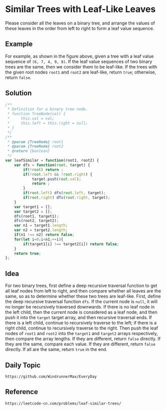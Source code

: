 # Similar Trees with Leaf-Like Leaves

Please consider all the leaves on a binary tree, and arrange the values of these leaves in the order from left to right to form a leaf value sequence.

## Example
For example, as shown in the figure above, given a tree with a leaf value sequence of `(6, 7, 4, 9, 8)`.
If the leaf value sequences of two binary trees are the same, then we consider them to be leaf-like.
If the trees with the given root nodes `root1` and `root2` are leaf-like, return `true`; otherwise, return `false`.

## Solution

```javascript
/**
 * Definition for a binary tree node.
 * function TreeNode(val) {
 *     this.val = val;
 *     this.left = this.right = null;
 * }
 */
/**
 * @param {TreeNode} root1
 * @param {TreeNode} root2
 * @return {boolean}
 */
var leafSimilar = function(root1, root2) {
    var dfs = function(root, target) {
        if(!root) return ;
        if(!root.left && !root.right) {
            target.push(root.val);
            return ;
        }
        if(root.left) dfs(root.left, target);
        if(root.right) dfs(root.right, target);
    }
    var target1 = [];
    var target2 = [];
    dfs(root1, target1);
    dfs(root2, target2);
    var n1 = target1.length;
    var n2 = target2.length;
    if(n1 !== n2) return false;
    for(let i=0;i<n1;++i){
        if(target1[i] !== target2[i]) return false;
    }
    return true;
};
```

## Idea
For two binary trees, first define a deep recursive traversal function to get all leaf nodes from left to right, and then compare whether all leaves are the same, so as to determine whether these two trees are leaf-like. First, define the deep recursive traversal function `dfs`. If the current node is `null`, it will no longer be recursively traversed downwards. If there is no leaf node in the left child, then the current node is considered as a leaf node, and then push it into the `target` target array, and then recursive traversal ends. If there is a left child, continue to recursively traverse to the left; if there is a right child, continue to recursively traverse to the right. Then push the leaf nodes of `root1` and `root2` into the `target1` and `target2` arrays respectively, then compare the array lengths. If they are different, return `false` directly. If they are the same, compare each value. If they are different, return `false` directly. If all are the same, return `true` in the end.

## Daily Topic

```
https://github.com/WindrunnerMax/EveryDay
```

## Reference

```
https://leetcode-cn.com/problems/leaf-similar-trees/
```